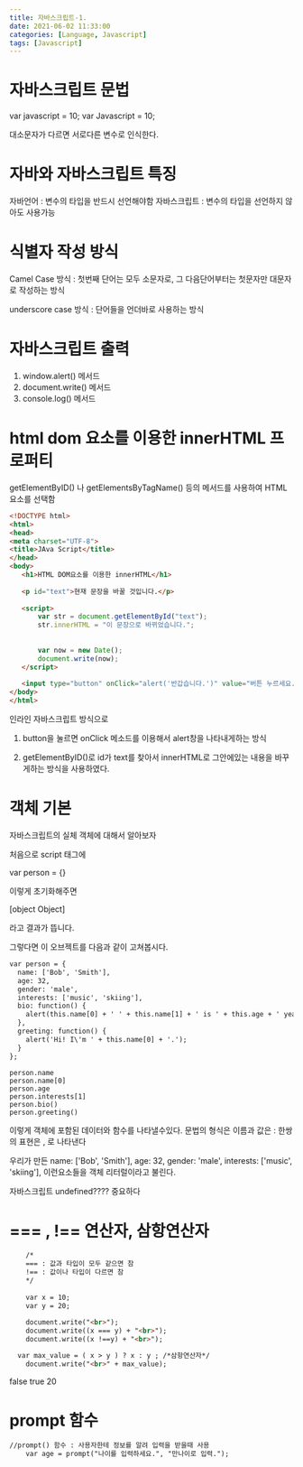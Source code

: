 ```yaml
---
title: 자바스크립트-1. 
date: 2021-06-02 11:33:00
categories: [Language, Javascript]
tags: [Javascript]
---
```


# 자바스크립트 문법
var javascript = 10;
var Javascript = 10; 

대소문자가 다르면 서로다른 변수로 인식한다.

# 자바와 자바스크립트 특징

자바언어 : 변수의 타입을 반드시 선언해야함
자바스크립트 : 변수의 타입을 선언하지 않아도 사용가능

# 식별자 작성 방식

Camel Case 방식
: 첫번째 단어는 모두 소문자로, 그 다음단어부터는 첫문자만 대문자로 작성하는 방식


underscore case 방식
: 단어들을 언더바로 사용하는 방식


# 자바스크립트 출력

1. window.alert() 메서드
2. document.write() 메서드
3. console.log() 메서드


# html dom 요소를 이용한 innerHTML 프로퍼티

 getElementByID() 나 getElementsByTagName() 등의 메서드를 사용하여 HTML 요소를 선택함
 
 ```html
<!DOCTYPE html>
<html>
<head>
<meta charset="UTF-8">
<title>JAva Script</title>
</head>
<body>
	<h1>HTML DOM요소를 이용한 innerHTML</h1>
	
	<p id="text">현재 문장을 바꿀 것입니다.</p>
	
	<script>
		var str = document.getElementById("text");
		str.innerHTML = "이 문장으로 바뀌었습니다.";
		
		
		var now = new Date();
		document.write(now);
	</script>
	
	<input type="button" onClick="alert('반갑습니다.')" value="버튼 누르세요." />
</body>
</html>
```
인라인 자바스크립트 방식으로
1. button을 눌르면 onClick 메소드를 이용해서 alert창을 나타내게하는 방식


3.  getElementByID()로 id가 text를 찾아서 innerHTML로 그안에있는 내용을 바꾸게하는 방식을 사용하였다. 

# 객체 기본

자바스크립트의 실체 객체에 대해서 알아보자

처음으로 script 태그에
  
  var person = {} 

이렇게 초기화해주면 

  [object Object] 

라고 결과가 뜹니다.

그렇다면 이 오브젝트를 다음과 같이 고쳐봅시다.


```html
var person = {
  name: ['Bob', 'Smith'],
  age: 32,
  gender: 'male',
  interests: ['music', 'skiing'],
  bio: function() {
    alert(this.name[0] + ' ' + this.name[1] + ' is ' + this.age + ' years old. He likes ' + this.interests[0] + ' and ' + this.interests[1] + '.');
  },
  greeting: function() {
    alert('Hi! I\'m ' + this.name[0] + '.');
  }
};
```

```console
person.name
person.name[0]
person.age
person.interests[1]
person.bio()
person.greeting()
```

이렇게 객체에 포함된 데이터와 함수를 나타낼수있다.
문법의 형식은 이름과 값은 :
한쌍의 표현은 , 로 나타낸다

우리가 만든
  name: ['Bob', 'Smith'],
  age: 32,
  gender: 'male',
  interests: ['music', 'skiing'],
 이런요소들을 객체 리터럴이라고 불린다.


자바스크립트 undefined???? 중요하다


# === , !== 연산자, 삼항연산자
```html
	/*
	=== : 값과 타입이 모두 같으면 참
	!== : 값이나 타입이 다르면 참
	*/
	
	var x = 10;
	var y = 20;
	
	document.write("<br>");
	document.write((x === y) + "<br>");
	document.write((x !==y) + "<br>");

  var max_value = ( x > y ) ? x : y ; /*삼항연산자*/
	document.write("<br>" + max_value);
```

false
true
20

# prompt 함수

```html
//prompt() 함수 : 사용자한테 정보를 알려 입력을 받을때 사용
	var age = prompt("나이를 입력하세요.", "만나이로 입력.");  
```

